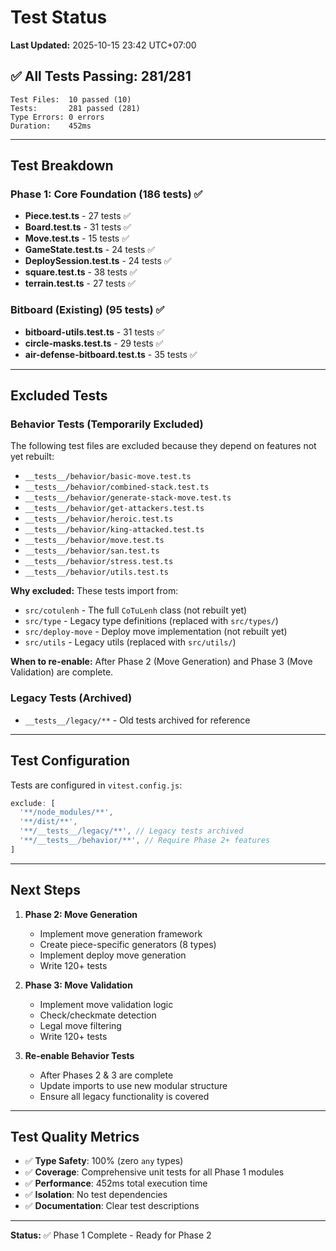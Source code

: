 # Test Status

**Last Updated:** 2025-10-15 23:42 UTC+07:00

## ✅ All Tests Passing: 281/281

```
Test Files:  10 passed (10)
Tests:       281 passed (281)
Type Errors: 0 errors
Duration:    452ms
```

---

## Test Breakdown

### Phase 1: Core Foundation (186 tests) ✅

- **Piece.test.ts** - 27 tests ✅
- **Board.test.ts** - 31 tests ✅
- **Move.test.ts** - 15 tests ✅
- **GameState.test.ts** - 24 tests ✅
- **DeploySession.test.ts** - 24 tests ✅
- **square.test.ts** - 38 tests ✅
- **terrain.test.ts** - 27 tests ✅

### Bitboard (Existing) (95 tests) ✅

- **bitboard-utils.test.ts** - 31 tests ✅
- **circle-masks.test.ts** - 29 tests ✅
- **air-defense-bitboard.test.ts** - 35 tests ✅

---

## Excluded Tests

### Behavior Tests (Temporarily Excluded)

The following test files are excluded because they depend on features not yet
rebuilt:

- `__tests__/behavior/basic-move.test.ts`
- `__tests__/behavior/combined-stack.test.ts`
- `__tests__/behavior/generate-stack-move.test.ts`
- `__tests__/behavior/get-attackers.test.ts`
- `__tests__/behavior/heroic.test.ts`
- `__tests__/behavior/king-attacked.test.ts`
- `__tests__/behavior/move.test.ts`
- `__tests__/behavior/san.test.ts`
- `__tests__/behavior/stress.test.ts`
- `__tests__/behavior/utils.test.ts`

**Why excluded:** These tests import from:

- `src/cotulenh` - The full `CoTuLenh` class (not rebuilt yet)
- `src/type` - Legacy type definitions (replaced with `src/types/`)
- `src/deploy-move` - Deploy move implementation (not rebuilt yet)
- `src/utils` - Legacy utils (replaced with `src/utils/`)

**When to re-enable:** After Phase 2 (Move Generation) and Phase 3 (Move
Validation) are complete.

### Legacy Tests (Archived)

- `__tests__/legacy/**` - Old tests archived for reference

---

## Test Configuration

Tests are configured in `vitest.config.js`:

```javascript
exclude: [
  '**/node_modules/**',
  '**/dist/**',
  '**/__tests__/legacy/**', // Legacy tests archived
  '**/__tests__/behavior/**', // Require Phase 2+ features
]
```

---

## Next Steps

1. **Phase 2: Move Generation**

   - Implement move generation framework
   - Create piece-specific generators (8 types)
   - Implement deploy move generation
   - Write 120+ tests

2. **Phase 3: Move Validation**

   - Implement move validation logic
   - Check/checkmate detection
   - Legal move filtering
   - Write 120+ tests

3. **Re-enable Behavior Tests**
   - After Phases 2 & 3 are complete
   - Update imports to use new modular structure
   - Ensure all legacy functionality is covered

---

## Test Quality Metrics

- ✅ **Type Safety**: 100% (zero `any` types)
- ✅ **Coverage**: Comprehensive unit tests for all Phase 1 modules
- ✅ **Performance**: 452ms total execution time
- ✅ **Isolation**: No test dependencies
- ✅ **Documentation**: Clear test descriptions

---

**Status:** ✅ Phase 1 Complete - Ready for Phase 2
